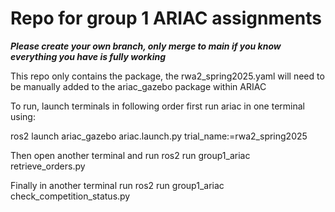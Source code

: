 # Repo for group 1 ARIAC assignments

**_Please create your own branch, only merge to main if you know everything you have is fully working_**

This repo only contains the package, the rwa2_spring2025.yaml will need to be manually added to the ariac_gazebo package within ARIAC

To run, launch terminals in following order
first run ariac in one terminal using:

ros2 launch ariac_gazebo ariac.launch.py trial_name:=rwa2_spring2025

Then open another terminal and run
ros2 run group1_ariac retrieve_orders.py

Finally in another terminal run
ros2 run group1_ariac check_competition_status.py
